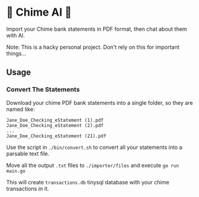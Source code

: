 # 🤑 Chime AI 🤖

Import your Chime bank statements in PDF format, then chat 
about them with AI.

Note: This is a hacky personal project.  Don't rely on this for important 
things...

## Usage

### Convert The Statements

Download your chime PDF bank statements into
a single folder, so they are named like:

```text
Jane_Doe_Checking_eStatement (1).pdf
Jane_Doe_Checking_eStatement (2).pdf
...
Jane_Doe_Checking_eStatement (21).pdf
```

Use the script in `./bin/convert.sh` to convert all
your statements into a parsable text file.

Move all the output `.txt` files to `./importer/files` and 
execute `go run main.go`

This will create `transactions.db` tinysql database with
your chime transactions in it.
